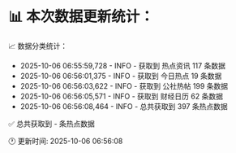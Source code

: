 📊 本次数据更新统计：
==========================

📈 数据分类统计：
- 2025-10-06 06:55:59,728 - INFO - 获取到 热点资讯 117 条数据
- 2025-10-06 06:56:01,375 - INFO - 获取到 今日热点 19 条数据
- 2025-10-06 06:56:03,622 - INFO - 获取到 公社热帖 199 条数据
- 2025-10-06 06:56:05,571 - INFO - 获取到 财经日历 62 条数据
- 2025-10-06 06:56:08,464 - INFO - 总共获取到 397 条热点数据

✅ 总共获取到 - 条热点数据

🕐 更新时间: 2025-10-06 06:56:08
